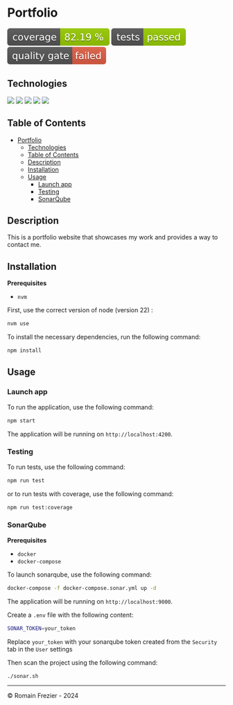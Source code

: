 # Portfolio

![](documentation/badges/coverage-badge.svg)
![](documentation/badges/test-badge.svg)
![](documentation/badges/sonar-badge.svg)

## Technologies

![](https://img.shields.io/badge/Angular-v18-red?logo=angular&labelColor=red)
![](https://img.shields.io/badge/Jest-v29-green?logo=jest&labelColor=green)
![](https://img.shields.io/badge/SonarQube-v10-blue?logo=sonarqube&labelColor=blue)
![](https://img.shields.io/badge/Firebase%20Hosting-v10-yellow?logo=firebase&labelColor=yellow)
![](https://img.shields.io/badge/GitHub%20Actions-v3-black?logo=github&labelColor=black)

## Table of Contents

<!-- TOC -->
* [Portfolio](#portfolio)
  * [Technologies](#technologies)
  * [Table of Contents](#table-of-contents)
  * [Description](#description)
  * [Installation](#installation)
  * [Usage](#usage)
    * [Launch app](#launch-app)
    * [Testing](#testing)
    * [SonarQube](#sonarqube)
<!-- TOC -->

## Description

This is a portfolio website that showcases my work and provides a way to contact me.

## Installation

**Prerequisites**

- `nvm`

First, use the correct version of node (version 22) :

```bash
nvm use
```

To install the necessary dependencies, run the following command:

```bash
npm install
```

## Usage

### Launch app

To run the application, use the following command:

```bash
npm start
```

The application will be running on `http://localhost:4200`.

### Testing

To run tests, use the following command:

```bash
npm run test
```

or to run tests with coverage, use the following command:

```bash
npm run test:coverage
```

### SonarQube

**Prerequisites**

- `docker`
- `docker-compose`

To launch sonarqube, use the following command:

```bash
docker-compose -f docker-compose.sonar.yml up -d
```

The application will be running on `http://localhost:9000`.

Create a `.env` file with the following content:

```bash
SONAR_TOKEN=your_token
```

Replace `your_token` with your sonarqube token created from the `Security` tab in the `User` settings

Then scan the project using the following command:

```bash
./sonar.sh
```

---

© Romain Frezier - 2024
